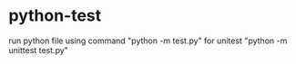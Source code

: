 # python-test
run python file using command "python -m test.py"
for unitest "python -m unittest test.py"

